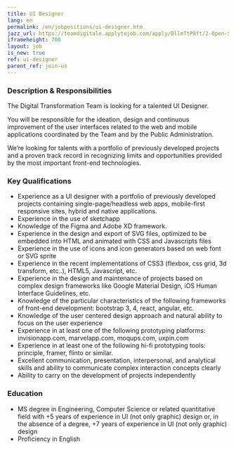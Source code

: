```yaml
---
title: UI Designer
lang: en
permalink: /en/jobpositions/ui-designer.htm
jazz_url: https://teamdigitale.applytojob.com/apply/DllmTtP8ft/2-Open-Source-Project-Leader
iframeheight: 700
layout: job
is_new: true
ref: ui-designer
parent_ref: join-us
---
```


### Description & Responsibilities
The Digital Transformation Team is looking for a talented UI Designer.

You will be responsible for the ideation, design and continuous improvement of the user interfaces related to the web and mobile applications coordinated by the Team and by the Public Administration. 

We’re looking for talents with a portfolio of previously developed projects and a proven track record in recognizing limits and opportunities provided by the most important front-end technologies.


### Key Qualifications
- Experience as a UI designer with a portfolio of previously developed projects containing single-page/headless web apps, mobile-first responsive sites, hybrid and native applications.
- Experience in the use of sketchapp 
- Knowledge of the Figma and Adobe XD framework.
- Experience in the design and export of SVG files, optimized to be embedded into HTML and animated with CSS and Javascripts files 
- Experience in the use of icons and icon generators based on web font or SVG sprite  
- Experience in the recent implementations of CSS3 (flexbox, css grid, 3d transform, etc..), HTML5, Javascript, etc.
- Experience in the design and maintenance of projects based on complex design frameworks like Google Material Design, iOS Human Interface Guidelines, etc.
- Knowledge of the particular characteristics of the following frameworks of front-end development: bootstrap 3, 4, react, angular, etc.
- Knowledge of the user centered design approach and natural ability to focus on the user experience
- Experience in at least one of the following prototyping platforms: invisionapp.com, marvelapp.com, moqups.com, uxpin.com
- Experience in at least one of the following hi-fi prototyping tools: principle, framer, flinto or similar.
- Excellent communication, presentation, interpersonal, and analytical skills and ability to communicate complex interaction concepts clearly 
- Ability to carry on the development of projects independently 


### Education
- MS degree in Engineering, Computer Science or related quantitative field with +5 years of experience in UI (not only graphic) design or, in the absence of a degree, +7 years of experience in UI (not only graphic) design
- Proficiency in English